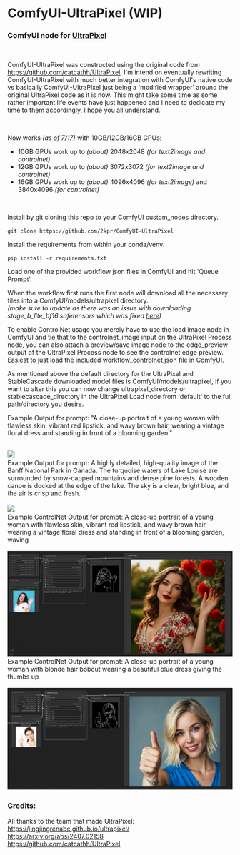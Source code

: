 # ComfyUI-UltraPixel (WIP)

### ComfyUI node for [UltraPixel](https://jingjingrenabc.github.io/ultrapixel/)

<br/>

ComfyUI-UltraPixel was constructed using the original code from https://github.com/catcathh/UltraPixel, I'm intend on eventually rewriting ComfyUI-UltraPixel with much better integration with ComfyUI's native code vs basically ComfyUI-UltraPixel just being a 'modified wrapper' around the original UltraPixel code as it is now. This might take some time as some rather important life events have just happened and I need to dedicate my time to them accordingly, I hope you all understand.

<br/>

Now works <i>(as of 7/17)</i> with 10GB/12GB/16GB GPUs:
 - 10GB GPUs work up to <i>(about)</i> 2048x2048 <i>(for text2image and controlnet)</i>
 - 12GB GPUs work up to <i>(about)</i> 3072x3072 <i>(for text2image and controlnet)</i>
 - 16GB GPUs work up to <i>(about)</i> 4096x4096 <i>(for text2image)</i> and 3840x4096 <i>(for controlnet)</i>

<br/>

Install by git cloning this repo to your ComfyUI custom_nodes directory.
```
git clone https://github.com/2kpr/ComfyUI-UltraPixel
```

Install the requirements from within your conda/venv.
```
pip install -r requirements.txt
```

Load one of the provided workflow json files in ComfyUI and hit 'Queue Prompt'.

When the workflow first runs the first node will download all the necessary files into a ComfyUI/models/ultrapixel directory.<br/>
<i>(make sure to update as there was an issue with downloading stage_b_lite_bf16.safetensors which was fixed [here](https://github.com/2kpr/ComfyUI-UltraPixel/commit/45d32bbe3777f1773dc0f74deea075d77b6d9278))</i>

To enable ControlNet usage you merely have to use the load image node in ComfyUI and tie that to the controlnet_image input on the UltraPixel Process node, you can also attach a preview/save image node to the edge_preview output of the UltraPixel Process node to see the controlnet edge preview. Easiest to just load the included workflow_controlnet.json file in ComfyUI.

As mentioned above the default directory for the UltraPixel and StableCascade downloaded model files is ComfyUI/models/ultrapixel, if you want to alter this you can now change ultrapixel_directory or stablecascade_directory in the UltraPixel Load node from 'default' to the full path/directory you desire.

Example Output for prompt:
"A close-up portrait of a young woman with flawless skin, vibrant red lipstick, and wavy brown hair, wearing a vintage floral dress and standing in front of a blooming garden."
<br/>
<br/>

<img src="https://github.com/2kpr/ComfyUI-UltraPixel/blob/main/ComfyUI_00001_.png">

<br/>
Example Output for prompt:
A highly detailed, high-quality image of the Banff National Park in Canada. The turquoise waters of Lake Louise are surrounded by snow-capped mountains and dense pine forests. A wooden canoe is docked at the edge of the lake. The sky is a clear, bright blue, and the air is crisp and fresh.
<br/>
<br/>

<img src="https://github.com/2kpr/ComfyUI-UltraPixel/blob/main/ComfyUI_00002_.png">

<br/>
Example ControlNet Output for prompt:
A close-up portrait of a young woman with flawless skin, vibrant red lipstick, and wavy brown hair, wearing a vintage floral dress and standing in front of a blooming garden, waving
<br/>
<br/>

<img src="https://github.com/2kpr/ComfyUI-UltraPixel/blob/main/cn.png">

<br/>
Example ControlNet Output for prompt:
A close-up portrait of a young woman with blonde hair bobcut wearing a beautiful blue dress giving the thumbs up
<br/>
<br/>

<img src="https://github.com/2kpr/ComfyUI-UltraPixel/blob/main/cn2.png">

### Credits:

All thanks to the team that made UltraPixel:<br/>
https://jingjingrenabc.github.io/ultrapixel/<br/>
https://arxiv.org/abs/2407.02158<br/>
https://github.com/catcathh/UltraPixel<br/>
